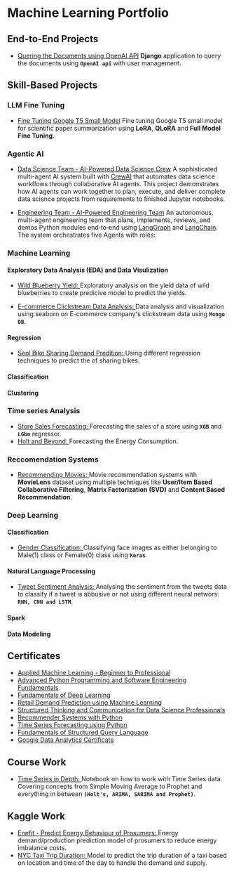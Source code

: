 # Machine Learning Portfolio  #

## End-to-End Projects ##

* [Quering the Documents using OpenAI API](https://github.com/RishabhChaudhary/AskDaVinci) **Django** application to query the documents using **`OpenAI api`** with user management.

## Skill-Based Projects ##

### LLM Fine Tuning

* [Fine Tuning Google T5 Small Model](https://github.com/RishabhChaudhary/Machine-Learning-Portfolio/blob/main/Skill-Based-Projects/Fine-Tuning/fine_tuning_for_sumarization.ipynb) Fine tuning Google T5 small model for scientific paper summarization using **LoRA**, **QLoRA** and **Full Model Fine Tuning**.

### Agentic AI

* [Data Science Team - AI-Powered Data Science Crew](https://github.com/RishabhChaudhary/data-science-team) A sophisticated multi-agent AI system built with [CrewAI](https://crewai.com) that automates data science workflows through collaborative AI agents. This project demonstrates how AI agents can work together to plan, execute, and deliver complete data science projects from requirements to finished Jupyter notebooks.

* [Engineering Team - AI-Powered Engineering Team](https://github.com/RishabhChaudhary/engineering-team) An autonomous, multi-agent engineering team that plans, implements, reviews, and demos Python modules end‑to‑end using [LangGraph](https://github.com/langchain-ai/langgraph) and [LangChain](https://www.langchain.com/). The system orchestrates five Agents with roles:

### Machine Learning

#### Exploratory Data Analysis (EDA) and Data Visulization

* [Wild Blueberry Yield: ](Skill-Based-Projects/Machine-Learning/EDA_and_DataViz/Seaborn/Notebooks/wild-blueberry-yield.ipynb) Exploratory analysis on the yield data of wild blueberries to create predicive model to predict the yields.

* [E-commerce Clickstream Data Analysis: ](Skill-Based-Projects/Machine-Learning/EDA_and_DataViz/Seaborn/Notebooks/clickStream-mongo-db.ipynb) Data analysis and visualization using seaborn on E-commerce company's clickstream data using **`Mongo DB`**.


#### Regression
* [Seol Bike Sharing Demand Predition: ](Skill-Based-Projects/Machine-Learning/Regression/Seol_Bike_Sharing) Using different regression techniques to predict the of sharing bikes.



#### Classification 



#### Clustering 



### Time series Analysis

* [Store Sales Forecasting: ](https://github.com/RishabhChaudhary/Data-Science-Portfolio/tree/main/Time-Series/Store-Sales-Forecasting) Forecasting the sales of a store using **`XGB`** and **`LGbm`** regressor.
* [Holt and Beyond: ](Time-Series/energy_consumption.ipynb) Forecasting the Energy Consumption.

### Reccomendation Systems

* [Recommending Movies: ](https://github.com/RishabhChaudhary/Data-Science-Portfolio/blob/d0dec9869bc143d0d2baa161014d4916b6f66173/Recommender/recommending-movies.ipynb) Movie recommendation systems with **MovieLens** dataset using multiple techniques like **User/Item Based Collaborative Filtering**, **Matrix Factorization (SVD)** and **Content Based Recommendation**.

### Deep Learning

#### Classification

* [Gender Classification: ](https://github.com/RishabhChaudhary/Data-Science-Portfolio/tree/main/Deep-Learning/Classification/Gender-Classification) Classifying face images as either belonging to Male(1) class or Female(0) class using **`Keras`**.


#### Natural Language Processing 
* [Tweet Sentiment Analysis: ](Deep-Learning/NLP/Tweet-Sentiment-Analysis) Analysing the sentiment from the tweets data to classify if a tweet is abbusive or not using different neural networs: **`RNN, CNN and LSTM`**.
 

#### Spark 


#### Data Modeling 

## Certificates 
* [Applied Machine Learning - Beginner to Professional](https://courses.analyticsvidhya.com/certificates/zygdltw4of)
* [Advanced Python Programming and Software Engineering Fundamentals](https://courses.analyticsvidhya.com/certificates/k9hb4jfcg8)
* [Fundamentals of Deep Learning](https://courses.analyticsvidhya.com/certificates/dohe1y7dw5)
* [Retail Demand Prediction using Machine Learning](https://courses.analyticsvidhya.com/certificates/1gviic8ybf)
* [Structured Thinking and Communication for Data Science Professionals](https://courses.analyticsvidhya.com/certificates/yboe5ugqiq)
* [Recommender Systems with Python](https://courses.analyticsvidhya.com/certificates/tybafb0ubj)
* [Time Series Forecasting using Python](https://courses.analyticsvidhya.com/certificates/hugf2ftpza)
* [Fundamentals of Structured Query Language](https://courses.analyticsvidhya.com/certificates/fuxfdbwsbg)
* [Google Data Analytics Certificate](https://www.credly.com/badges/047b1f56-0fd3-49dd-b20f-dfc724f59ae0/public_url)

## Course Work
* [Time Series in Depth: ](Course-Work/time-series-reading.ipynb) Notebook on how to work with Time Series data. Covering concepts from Simple Moving Average to Prophet and everything in between **`(Holt's, ARIMA, SARIMA and Prophet)`**.

## Kaggle Work
* [Enefit - Predict Energy Behaviour of Prosumers: ](notebooks/Enefit-Predict-Energy-Behavior) Energy demand/production prediction model of prosumers to reduce energy imbalance costs.
* [NYC Taxi Trip Duration: ](notebooks/nyc_taxi_trip_duration) Model to predict the trip duration of a taxi based on location and time of the day to handle the demand and supply.

